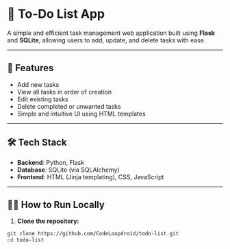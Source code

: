 # 📝 To-Do List App

A simple and efficient task management web application built using **Flask** and **SQLite**, allowing users to add, update, and delete tasks with ease.

---

## 🚀 Features

- Add new tasks  
- View all tasks in order of creation  
- Edit existing tasks  
- Delete completed or unwanted tasks  
- Simple and intuitive UI using HTML templates  

---

## 🛠️ Tech Stack

- **Backend**: Python, Flask  
- **Database**: SQLite (via SQLAlchemy)  
- **Frontend**: HTML (Jinja templating), CSS, JavaScript  

---

## 🧑‍💻 How to Run Locally

1. **Clone the repository:**

```bash
git clone https://github.com/CodeLoopdroid/todo-list.git
cd todo-list
